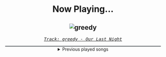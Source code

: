 <div align="center"> 
<h1>Now Playing...</h1>

![greedy](https://i.scdn.co/image/ab67616d00001e02bd9c4bc7811f91dd1fb7b8fd)
--
_<samp><a href="https://open.spotify.com/track/6ZlvKdQSeQuqOaJObnp56f">Track: greedy - Our Last Night</a></samp>_

<div style="border: 1px #4B5054 solid"></div>
<details>
  <summary>
    Previous played songs
  </summary>
  <table>
    <thead>
      <tr>
        <th>
          Artist
        </th>
        <th>
          Song
        </th>
        <th>
          Link
        </th>
      </tr>
    </thead>
    <tbody>
      <tr><td>Our Last Night</td><td>greedy</td><td><a href="https://open.spotify.com/track/6ZlvKdQSeQuqOaJObnp56f">https://open.spotify.com/track/6ZlvKdQSeQuqOaJObnp56f</a></td></tr><tr><td>Halocene</td><td>Circus</td><td><a href="https://open.spotify.com/track/10zEC6SR6PaMV1SipJFZq8">https://open.spotify.com/track/10zEC6SR6PaMV1SipJFZq8</a></td></tr><tr><td>GANJAGANG</td><td>Trauma</td><td><a href="https://open.spotify.com/track/6Tx62Pf26rKvBgAFjJlrWQ">https://open.spotify.com/track/6Tx62Pf26rKvBgAFjJlrWQ</a></td></tr><tr><td>Galleons</td><td>You Who Swallowed a Falling Star</td><td><a href="https://open.spotify.com/track/5l67uf7lvonZeSlxJLCkgr">https://open.spotify.com/track/5l67uf7lvonZeSlxJLCkgr</a></td></tr><tr><td>Anbu Monastir</td><td>Mangekyou Sharingan</td><td><a href="https://open.spotify.com/track/0KCW9OpxDBXTKO7ht70eKX">https://open.spotify.com/track/0KCW9OpxDBXTKO7ht70eKX</a></td></tr><tr><td>Recode the Subliminal</td><td>The Death of Art</td><td><a href="https://open.spotify.com/track/4NzMqzlAyEPf51EOC1QmWa">https://open.spotify.com/track/4NzMqzlAyEPf51EOC1QmWa</a></td></tr><tr><td>Final Story</td><td>Untamable</td><td><a href="https://open.spotify.com/track/0VO2eITih5sMOlcrN4zDoP">https://open.spotify.com/track/0VO2eITih5sMOlcrN4zDoP</a></td></tr><tr><td>Wage War</td><td>Relapse</td><td><a href="https://open.spotify.com/track/6Qd7XC9csaFz3dogXXhrVM">https://open.spotify.com/track/6Qd7XC9csaFz3dogXXhrVM</a></td></tr><tr><td>The Plot In You</td><td>Forgotten</td><td><a href="https://open.spotify.com/track/0ZZCltcOacjI1kY4BnVDjt">https://open.spotify.com/track/0ZZCltcOacjI1kY4BnVDjt</a></td></tr><tr><td>LANDMVRKS</td><td>Suffocate</td><td><a href="https://open.spotify.com/track/3BzrV9GCvaCr4m7N2FvNvK">https://open.spotify.com/track/3BzrV9GCvaCr4m7N2FvNvK</a></td></tr><tr><td>Of Mice & Men</td><td>Anchor</td><td><a href="https://open.spotify.com/track/0cmU8GRcNiJ15pZqrmg02Q">https://open.spotify.com/track/0cmU8GRcNiJ15pZqrmg02Q</a></td></tr><tr><td>Attack Attack!</td><td>All My Life</td><td><a href="https://open.spotify.com/track/60ICDcC995UF0nu85r75qV">https://open.spotify.com/track/60ICDcC995UF0nu85r75qV</a></td></tr><tr><td>Ice Nine Kills</td><td>The Shower Scene</td><td><a href="https://open.spotify.com/track/0sZ7125n1GTxvrq0anThNy">https://open.spotify.com/track/0sZ7125n1GTxvrq0anThNy</a></td></tr><tr><td>Imminence</td><td>Erase</td><td><a href="https://open.spotify.com/track/68OfR28SM9D06I3UfGC2p9">https://open.spotify.com/track/68OfR28SM9D06I3UfGC2p9</a></td></tr><tr><td>Wage War</td><td>Godspeed</td><td><a href="https://open.spotify.com/track/2goJK85OkKFSLkv7k0qa1f">https://open.spotify.com/track/2goJK85OkKFSLkv7k0qa1f</a></td></tr><tr><td>Atreyu</td><td>Watch Me Burn</td><td><a href="https://open.spotify.com/track/52HjwNVAoDmpawoYGYfG3p">https://open.spotify.com/track/52HjwNVAoDmpawoYGYfG3p</a></td></tr><tr><td>Self Deception</td><td>Matthew McConaughey</td><td><a href="https://open.spotify.com/track/7KLXIod5EkVEOmTtZ0nwPv">https://open.spotify.com/track/7KLXIod5EkVEOmTtZ0nwPv</a></td></tr><tr><td>Siamese</td><td>Vertigo</td><td><a href="https://open.spotify.com/track/6v9xDRtGAWrGO4ceRPadoo">https://open.spotify.com/track/6v9xDRtGAWrGO4ceRPadoo</a></td></tr><tr><td>As I Lay Dying</td><td>Blinded</td><td><a href="https://open.spotify.com/track/2HdjEa5BP2VACt1velDTIk">https://open.spotify.com/track/2HdjEa5BP2VACt1velDTIk</a></td></tr><tr><td>Ice Nine Kills</td><td>Rainy Day</td><td><a href="https://open.spotify.com/track/3AkCkuC8LuRFEnvyKBQUOg">https://open.spotify.com/track/3AkCkuC8LuRFEnvyKBQUOg</a></td></tr>
    </tbody>
  </table>
</details>

</div>
